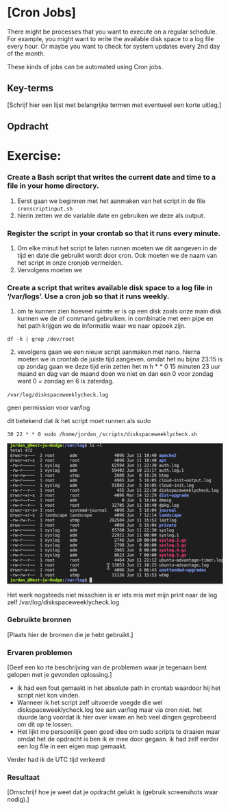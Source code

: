 # [Cron Jobs]
There might be processes that you want to execute on a regular schedule. For example, you might want to write the available disk space to a log file every hour. Or maybe you want to check for system updates every 2nd day of the month.

These kinds of jobs can be automated using Cron jobs.

## Key-terms
[Schrijf hier een lijst met belangrijke termen met eventueel een korte uitleg.]

## Opdracht

# **Exercise:**

### Create a Bash script that writes the current date and time to a file in your home directory.

1. Eerst gaan we beginnen met het aanmaken van het script in de file `cronscriptinput.sh`
2. hierin zetten we de variable date en gebruiken we deze als output.

### Register the script in your crontab so that it runs every minute.

1. Om elke minut het script te laten runnen moeten we dit aangeven in de tijd en date die gebruikt wordt door cron.
Ook moeten we de naam van het script in onze cronjob vermelden.
2. Vervolgens moeten we 

### Create a script that writes available disk space to a log file in ‘/var/logs’. Use a cron job so that it runs weekly.
1. om te kunnen zien hoeveel ruimte er is op een disk zoals onze main disk kunnen we de `df` command gebruiken. in combinatie met een pipe en het path krijgen we de informatie waar we naar opzoek zijn.

~~~
df -h | grep /dev/root
~~~

2. vevolgens gaan we een nieuw script aanmaken met nano. hierna moeten we in crontab de juiste tijd aangeven. omdat het nu bijna 23:15 is op zondag gaan we deze tijd erin zetten het m h * * 0 15 minuten 23 uur maand en dag van de maand doen we niet en dan een 0 voor zondag want 0 = zondag en 6 is zaterdag.

`/var/log/diskspaceweeklycheck.log`

geen permission voor var/log

dit betekend dat ik het script moet runnen als sudo

~~~
30 22 * * 0 sudo /home/jordan_/scripts/diskspaceweeklycheck.sh
~~~
![Cronjob Working](../00_includes/Cronjobworks.png)

Het werk nogsteeds niet misschien is er iets mis met mijn print naar de log zelf
/var/log/diskspaceweeklycheck.log
### Gebruikte bronnen
[Plaats hier de bronnen die je hebt gebruikt.]

### Ervaren problemen
[Geef een ko rte beschrijving van de problemen waar je tegenaan bent gelopen met je gevonden oplossing.]
- ik had een fout gemaakt in het absolute path in crontab waardoor hij het script niet kon vinden.
- Wanneer ik het script zelf uitvoerde voegde die wel diskspaceweeklycheck.log toe aan var/log maar via cron niet. het duurde lang voordat ik hier over kwam en heb veel dingen geprobeerd om dit op te lossen.
- Het lijkt me persoonlijk geen goed idee om sudo scripts te draaien maar omdat het de opdracht is ben ik er mee door gegaan. ik had zelf eerder een log file in een eigen map gemaakt.


Verder had ik de UTC tijd verkeerd
### Resultaat
[Omschrijf hoe je weet dat je opdracht gelukt is (gebruik screenshots waar nodig).]
